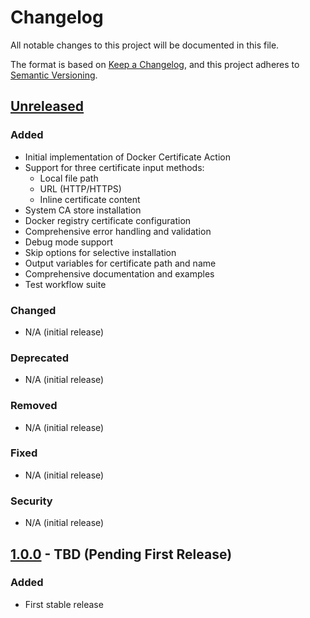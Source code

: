 # Changelog

All notable changes to this project will be documented in this file.

The format is based on [Keep a Changelog](https://keepachangelog.com/en/1.0.0/),
and this project adheres to [Semantic Versioning](https://semver.org/spec/v2.0.0.html).

## [Unreleased]

### Added
- Initial implementation of Docker Certificate Action
- Support for three certificate input methods:
  - Local file path
  - URL (HTTP/HTTPS)
  - Inline certificate content
- System CA store installation
- Docker registry certificate configuration
- Comprehensive error handling and validation
- Debug mode support
- Skip options for selective installation
- Output variables for certificate path and name
- Comprehensive documentation and examples
- Test workflow suite

### Changed
- N/A (initial release)

### Deprecated
- N/A (initial release)

### Removed
- N/A (initial release)

### Fixed
- N/A (initial release)

### Security
- N/A (initial release)

## [1.0.0] - TBD (Pending First Release)

### Added
- First stable release

[Unreleased]: https://github.com/ravensorb/actions/compare/v1.0.0...HEAD
[1.0.0]: https://github.com/ravensorb/actions/releases/tag/docker-certificate-v1.0.0

